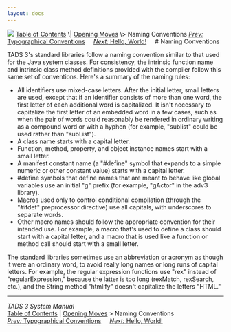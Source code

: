 ```yaml
---
layout: docs
---
```



<img src="topbar.jpg" data-border="0" />
<a href="toc.html" class="nav">Table of Contents</a> \|
<a href="begin.html" class="nav">Opening Moves</a> \> Naming
Conventions  
<span class="navnp"><a href="syntax.html" class="nav"><em>Prev:</em> Typographical
Conventions</a>    
<a href="hello.html" class="nav"><em>Next:</em> Hello, World!</a>    
</span>
# Naming Conventions

TADS 3's standard libraries follow a naming convention similar to that
used for the Java system classes. For consistency, the intrinsic
function name and intrinsic class method definitions provided with the
compiler follow this same set of conventions. Here's a summary of the
naming rules:

- All identifiers use mixed-case letters. After the initial letter,
  small letters are used, except that if an identifier consists of more
  than one word, the first letter of each additional word is
  capitalized. It isn't necessary to capitalize the first letter of an
  embedded word in a few cases, such as when the pair of words could
  reasonably be rendered in ordinary writing as a compound word or with
  a hyphen (for example, "sublist" could be used rather than "subList").
- A class name starts with a capital letter.
- Function, method, property, and object instance names start with a
  small letter.
- A manifest constant name (a "#define" symbol that expands to a simple
  numeric or other constant value) starts with a capital letter.
- \#define symbols that define names that are meant to behave like
  global variables use an initial "g" prefix (for example, "gActor" in
  the adv3 library).
- Macros used only to control conditional compilation (through the
  "#ifdef" preprocessor directive) use all capitals, with underscores to
  separate words.
- Other macro names should follow the appropriate convention for their
  intended use. For example, a macro that's used to define a class
  should start with a capital letter, and a macro that is used like a
  function or method call should start with a small letter.

The standard libraries sometimes use an abbreviation or acronym as
though it were an ordinary word, to avoid really long names or long runs
of capital letters. For example, the regular expression functions use
"rex" instead of "regularExpression," because the latter is too long
(rexMatch, rexSearch, etc.), and the String method "htmlify" doesn't
capitalize the letters "HTML."



------------------------------------------------------------------------



*TADS 3 System Manual*  
<a href="toc.html" class="nav">Table of Contents</a> \|
<a href="begin.html" class="nav">Opening Moves</a> \> Naming
Conventions  
<span class="navnp"><a href="syntax.html" class="nav"><em>Prev:</em> Typographical
Conventions</a>    
<a href="hello.html" class="nav"><em>Next:</em> Hello, World!</a>    
</span>


